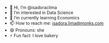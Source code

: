 - 👋 Hi, I’m @isadoraclima
- 👀 I’m interested in Data Science
- 🌱 I’m currently learning Economics
- 📫 How to reach me: isadora.lima@monks.com
- 😄 Pronouns: she
- ⚡ Fun fact: I love bakery

<!---
isadoraclima/isadoraclima is a ✨ special ✨ repository because its `README.md` (this file) appears on your GitHub profile.
You can click the Preview link to take a look at your changes.
--->
